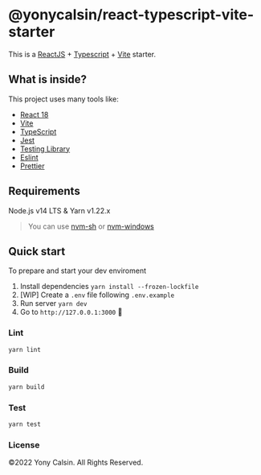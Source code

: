 # @yonycalsin/react-typescript-vite-starter

This is a [ReactJS](https://reactjs.org) + [Typescript](https://www.typescriptlang.org/) + [Vite](https://vitejs.dev) starter.

## What is inside?

This project uses many tools like:

- [React 18](https://reactjs.org)
- [Vite](https://vitejs.dev)
- [TypeScript](https://www.typescriptlang.org)
- [Jest](https://jestjs.io)
- [Testing Library](https://testing-library.com)
- [Eslint](https://eslint.org)
- [Prettier](https://prettier.io)

## Requirements

Node.js v14 LTS & Yarn v1.22.x

> You can use [nvm-sh](https://github.com/nvm-sh/nvm) or [nvm-windows](https://github.com/coreybutler/nvm-windows)

## Quick start

To prepare and start your dev enviroment

1. Install dependencies `yarn install --frozen-lockfile`
2. [WIP] Create a `.env` file following `.env.example`
3. Run server `yarn dev`
4. Go to `http://127.0.0.1:3000` 🚀

### Lint

```bash
yarn lint
```

### Build

```bash
yarn build
```

### Test

```bash
yarn test
```

### License

©2022 Yony Calsin. All Rights Reserved.
